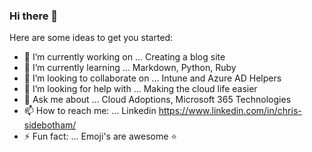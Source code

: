 ### Hi there 👋

<!--
**ChrisSidebotham/ChrisSidebotham** is a ✨ _special_ ✨ repository because its `README.md` (this file) appears on your GitHub profile. 
-->

Here are some ideas to get you started:

- 🔭 I’m currently working on ... Creating a blog site
- 🌱 I’m currently learning ... Markdown, Python, Ruby
- 👯 I’m looking to collaborate on ... Intune and Azure AD Helpers
- 🤔 I’m looking for help with ... Making the cloud life easier
- 💬 Ask me about ... Cloud Adoptions, Microsoft 365 Technologies
- 📫 How to reach me: ... Linkedin https://www.linkedin.com/in/chris-sidebotham/
- ⚡ Fun fact: ... Emoji's are awesome ⭐
